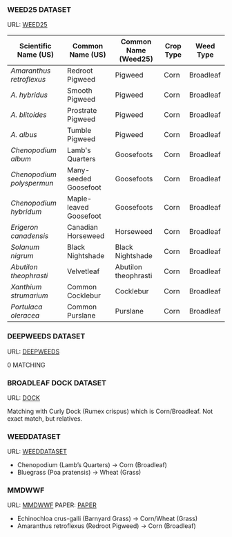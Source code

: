 ### WEED25 DATASET

URL: [WEED25](https://www.frontiersin.org/journals/plant-science/articles/10.3389/fpls.2022.1053329/full)

| **Scientific Name (US)**   | **Common Name (US)**          | **Common Name (Weed25)**    | **Crop Type** | **Weed Type** |
|----------------------------------|------------------------------------|------------------------------------|---------------|---------------|
| *Amaranthus retroflexus*         | Redroot Pigweed                    | Pigweed                            | Corn          | Broadleaf     |
| *A. hybridus*                    | Smooth Pigweed                     | Pigweed                            | Corn          | Broadleaf     |
| *A. blitoides*                   | Prostrate Pigweed                  | Pigweed                            | Corn          | Broadleaf     |
| *A. albus*                       | Tumble Pigweed                     | Pigweed                            | Corn          | Broadleaf     |
| *Chenopodium album*              | Lamb's Quarters                    | Goosefoots                         | Corn          | Broadleaf     |
| *Chenopodium polyspermun*        | Many-seeded Goosefoot              | Goosefoots                         | Corn          | Broadleaf     |
| *Chenopodium hybridum*           | Maple-leaved Goosefoot             | Goosefoots                         | Corn          | Broadleaf     |
| *Erigeron canadensis*            | Canadian Horseweed                 | Horseweed                          | Corn          | Broadleaf     |
| *Solanum nigrum*                 | Black Nightshade                   | Black Nightshade                   | Corn          | Broadleaf     |
| *Abutilon theophrasti*           | Velvetleaf                         | Abutilon theophrasti               | Corn          | Broadleaf     |
| *Xanthium strumarium*            | Common Cocklebur                   | Cocklebur                          | Corn          | Broadleaf     |
| *Portulaca oleracea*             | Common Purslane                    | Purslane                           | Corn          | Broadleaf     |


### DEEPWEEDS DATASET

URL: [DEEPWEEDS](https://www.nature.com/articles/s41598-018-38343-3)

0 MATCHING

### BROADLEAF DOCK DATASET

URL: [DOCK](https://www.kaggle.com/datasets/gavinarmstrong/open-sprayer-images/data)

Matching with  Curly Dock (Rumex crispus) which is Corn/Broadleaf. Not exact match, but relatives.



### WEEDDATASET

URL: [WEEDDATASET](https://github.com/zhangchuanyin/weed-datasets/tree/master)

* Chenopodium  (Lamb’s Quarters) → Corn (Broadleaf)
* Bluegrass (Poa pratensis) → Wheat (Grass)


### MMDWWF

URL: [MMDWWF](https://github.com/cocococoxu/MMDWWF?tab=readme-ov-file)
PAPER: [PAPER](https://pmc.ncbi.nlm.nih.gov/articles/PMC9443486/)


* Echinochloa crus-galli (Barnyard Grass) → Corn/Wheat (Grass)
* Amaranthus retroflexus (Redroot Pigweed) → Corn (Broadleaf)
